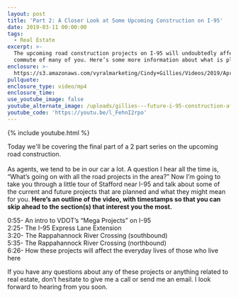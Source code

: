 ```yaml
---
layout: post
title: 'Part 2: A Closer Look at Some Upcoming Construction on I-95'
date: 2019-03-11 00:00:00
tags:
  - Real Estate
excerpt: >-
  The upcoming road construction projects on I-95 will undoubtedly affect the
  commute of many of you. Here’s some more information about what is planned.
enclosure: >-
  https://s3.amazonaws.com/vyralmarketing/Cindy+Gillies/Videos/2019/April/Stafford+%26+Fredericksburg+Real+Estate+Agent-+How+Will+Future+I-95+Construction+Affect+Your+Commute_.mp4
pullquote:
enclosure_type: video/mp4
enclosure_time:
use_youtube_image: false
youtube_alternate_image: /uploads/gillies---future-i-95-construction-affect-your-commute-youtube.jpg
youtube_code: 'https://youtu.be/l_FehnI2rpo'
---
```


{% include youtube.html %}

Today we'll be covering the final part of a 2 part series on the upcoming road construction. <br><br>As agents, we tend to be in our car a lot. A question I hear all the time is, “What’s going on with all the road projects in the area?” Now I’m going to take you through a little tour of Stafford near I-95 and talk about some of the current and future projects that are planned and what they might mean for you. **Here’s an outline of the video, with timestamps so that you can skip ahead to the section(s) that interest you the most.**

0:55- An intro to VDOT’s “Mega Projects” on I-95<br>2:25- The I-95 Express Lane Extension<br>3:20- The Rappahannock River Crossing (southbound)<br>5:35- The Rappahannock River Crossing (northbound)<br>6:26- How these projects will affect the everyday lives of those who live here

If you have any questions about any of these projects or anything related to real estate, don’t hesitate to give me a call or send me an email. I look forward to hearing from you soon.<br>